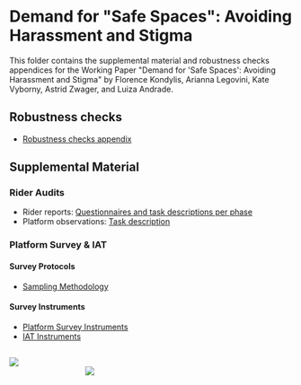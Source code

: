 # Demand for "Safe Spaces": Avoiding Harassment and Stigma

This folder contains the supplemental material and robustness checks appendices for the Working Paper "Demand for 'Safe Spaces': Avoiding Harassment and Stigma" by Florence Kondylis, Arianna Legovini, Kate Vyborny, Astrid Zwager, and Luiza Andrade.

## Robustness checks
- [Robustness checks appendix]()

## Supplemental Material
### Rider Audits

- Rider reports: [Questionnaires and task descriptions per phase]()
- Platform observations: [Task description]()

### Platform Survey & IAT

#### Survey Protocols
- [Sampling Methodology]()

#### Survey Instruments
- [Platform Survey Instruments]()
- [IAT Instruments]()

## 
<div class = "row">
  <div class = "column" style = "width:30%">
    <img src="https://github.com/worldbank/rio-safe-space/blob/master/img/wb.png" align = "left">
  </div>
  <div class = "column" style = "width:30%">
    <img src="https://github.com/worldbank/rio-safe-space/blob/master/img/i2i.png" align = "right">
  </div>
</div>